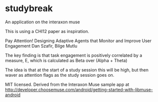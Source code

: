 # studybreak
An application on the interaxon muse

This is using a CHI12 paper as inspiration.

Pay Attention! Designing Adaptive Agents that
Monitor and Improve User Engagement
Dan Szafir, Bilge Mutlu


The key finding is that task engagement is positively correlated by a measure, E, which is calculated as Beta over (Alpha + Theta)

The idea is that at the start of a study session this will be high, but then waver as attention flags as the study session goes on.

MIT licensed. Derived from the Interaxon Muse sample app at http://developer.choosemuse.com/android/getting-started-with-libmuse-android

